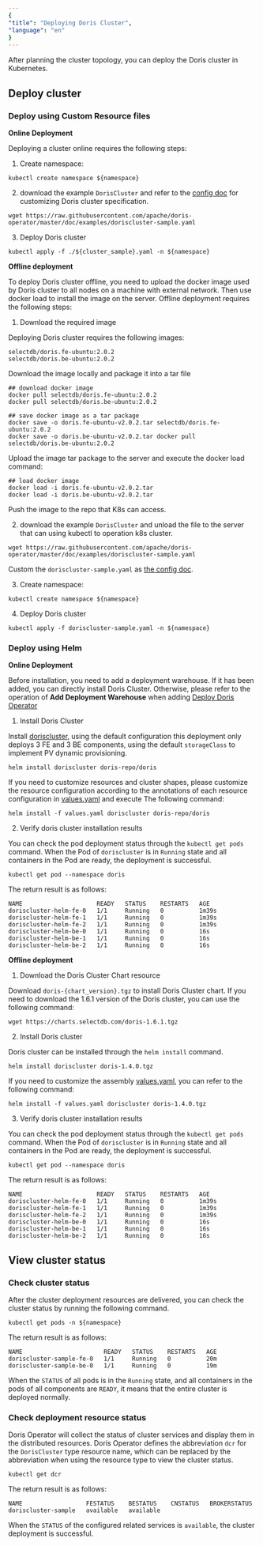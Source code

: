 ```yaml
---
{
"title": "Deploying Doris Cluster",
"language": "en"
}
---
```


<!-- 
Licensed to the Apache Software Foundation (ASF) under one
or more contributor license agreements.  See the NOTICE file
distributed with this work for additional information
regarding copyright ownership.  The ASF licenses this file
to you under the Apache License, Version 2.0 (the
"License"); you may not use this file except in compliance
with the License.  You may obtain a copy of the License at

  http://www.apache.org/licenses/LICENSE-2.0

Unless required by applicable law or agreed to in writing,
software distributed under the License is distributed on an
"AS IS" BASIS, WITHOUT WARRANTIES OR CONDITIONS OF ANY
KIND, either express or implied.  See the License for the
specific language governing permissions and limitations
under the License.
-->

After planning the cluster topology, you can deploy the Doris cluster in Kubernetes.

## Deploy cluster

### Deploy using Custom Resource files

**Online Deployment**

Deploying a cluster online requires the following steps:

1. Create namespace:

```shell
kubectl create namespace ${namespace}
```

2. download the example `DorisCluster` and refer to the [config doc](install-config-cluster.md) for customizing Doris cluster specification.
```shell
wget https://raw.githubusercontent.com/apache/doris-operator/master/doc/examples/doriscluster-sample.yaml
```

3. Deploy Doris cluster

```shell
kubectl apply -f ./${cluster_sample}.yaml -n ${namespace}
```

**Offline deployment**

To deploy Doris cluster offline, you need to upload the docker image used by Doris cluster to all nodes on a machine with external network. Then use docker load to install the image on the server. Offline deployment requires the following steps:

1. Download the required image

Deploying Doris cluster requires the following images:

```text
selectdb/doris.fe-ubuntu:2.0.2
selectdb/doris.be-ubuntu:2.0.2
```

Download the image locally and package it into a tar file

```shell
## download docker image
docker pull selectdb/doris.fe-ubuntu:2.0.2
docker pull selectdb/doris.be-ubuntu:2.0.2

## save docker image as a tar package
docker save -o doris.fe-ubuntu-v2.0.2.tar selectdb/doris.fe-ubuntu:2.0.2
docker save -o doris.be-ubuntu-v2.0.2.tar docker pull selectdb/doris.be-ubuntu:2.0.2
```

Upload the image tar package to the server and execute the docker load command:

```shell
## load docker image
docker load -i doris.fe-ubuntu-v2.0.2.tar
docker load -i doris.be-ubuntu-v2.0.2.tar
```
Push the image to the repo that K8s can access.

2. download the example `DorisCluster` and unload the file to the server that can using kubectl to operation k8s cluster.

```shell
wget https://raw.githubusercontent.com/apache/doris-operator/master/doc/examples/doriscluster-sample.yaml
```
Custom the `doriscluster-sample.yaml` as [the config doc](install-config-cluster.md).

3. Create namespace:

```shell
kubectl create namespace ${namespace}
```

4. Deploy Doris cluster

```shell
kubectl apply -f doriscluster-sample.yaml -n ${namespace}
```

### Deploy using Helm

**Online Deployment**

Before installation, you need to add a deployment warehouse. If it has been added, you can directly install Doris Cluster. Otherwise, please refer to the operation of **Add Deployment Warehouse** when adding [Deploy Doris Operator](./install-operator.md#option-3-helm-deploys-doris-operator)

1. Install Doris Cluster

Install [doriscluster](https://artifacthub.io/packages/helm/doris/doris), using the default configuration this deployment only deploys 3 FE and 3 BE components, using the default `storageClass` to implement PV dynamic provisioning.

```shell
helm install doriscluster doris-repo/doris
```

If you need to customize resources and cluster shapes, please customize the resource configuration according to the annotations of each resource configuration in [values.yaml](https://artifacthub.io/packages/helm/doris/doris?modal=values) and execute The following command:

```shell
helm install -f values.yaml doriscluster doris-repo/doris
```

2. Verify doris cluster installation results

You can check the pod deployment status through the `kubectl get pods` command. When the Pod of `doriscluster` is in `Running` state and all containers in the Pod are ready, the deployment is successful.

```shell
kubectl get pod --namespace doris
```

The return result is as follows:

```shell
NAME                     READY   STATUS    RESTARTS   AGE
doriscluster-helm-fe-0   1/1     Running   0          1m39s
doriscluster-helm-fe-1   1/1     Running   0          1m39s
doriscluster-helm-fe-2   1/1     Running   0          1m39s
doriscluster-helm-be-0   1/1     Running   0          16s
doriscluster-helm-be-1   1/1     Running   0          16s
doriscluster-helm-be-2   1/1     Running   0          16s
```

**Offline deployment**

1. Download the Doris Cluster Chart resource

Download `doris-{chart_version}.tgz` to install Doris Cluster chart. If you need to download the 1.6.1 version of the Doris cluster, you can use the following command:

```shell
wget https://charts.selectdb.com/doris-1.6.1.tgz
```

2. Install Doris cluster

Doris cluster can be installed through the `helm install` command.

```shell
helm install doriscluster doris-1.4.0.tgz
```

If you need to customize the assembly [values.yaml](https://artifacthub.io/packages/helm/doris/doris?modal=values), you can refer to the following command:

```shell
helm install -f values.yaml doriscluster doris-1.4.0.tgz
```

3. Verify doris cluster installation results

You can check the pod deployment status through the `kubectl get pods` command. When the Pod of `doriscluster` is in `Running` state and all containers in the Pod are ready, the deployment is successful.

```shell
kubectl get pod --namespace doris
```

The return result is as follows:

```shell
NAME                     READY   STATUS    RESTARTS   AGE
doriscluster-helm-fe-0   1/1     Running   0          1m39s
doriscluster-helm-fe-1   1/1     Running   0          1m39s
doriscluster-helm-fe-2   1/1     Running   0          1m39s
doriscluster-helm-be-0   1/1     Running   0          16s
doriscluster-helm-be-1   1/1     Running   0          16s
doriscluster-helm-be-2   1/1     Running   0          16s
```

## View cluster status

### Check cluster status

After the cluster deployment resources are delivered, you can check the cluster status by running the following command.

```shell
kubectl get pods -n ${namespace}
```

The return result is as follows:

```shell
NAME                       READY   STATUS    RESTARTS   AGE
doriscluster-sample-fe-0   1/1     Running   0          20m
doriscluster-sample-be-0   1/1     Running   0          19m
```

When the `STATUS` of all pods is in the `Running` state, and all containers in the pods of all components are `READY`, it means that the entire cluster is deployed normally.

### Check deployment resource status

Doris Operator will collect the status of cluster services and display them in the distributed resources. Doris Operator defines the abbreviation `dcr` for the `DorisCluster` type resource name, which can be replaced by the abbreviation when using the resource type to view the cluster status.

```shell
kubectl get dcr
```

The return result is as follows:

```shell
NAME                  FESTATUS    BESTATUS    CNSTATUS   BROKERSTATUS
doriscluster-sample   available   available
```

When the `STATUS` of the configured related services is `available`, the cluster deployment is successful.